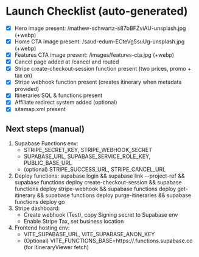 # Launch Checklist (auto-generated)
- [x] Hero image present: /mathew-schwartz-s87bBFZviAU-unsplash.jpg (+webp)
- [x] Home CTA image present: /saud-edum-ECteVg5suUg-unsplash.jpg (+webp)
- [x] Features CTA image present: /images/features-cta.jpg (+webp)
- [x] Cancel page added at /cancel and routed
- [x] Stripe create-checkout-session function present (two prices, promo + tax on)
- [x] Stripe webhook function present (creates itinerary when metadata provided)
- [x] Itineraries SQL & functions present
- [x] Affiliate redirect system added (optional)
- [x] sitemap.xml present

## Next steps (manual)
1. Supabase Functions env:
   - STRIPE_SECRET_KEY, STRIPE_WEBHOOK_SECRET
   - SUPABASE_URL, SUPABASE_SERVICE_ROLE_KEY, PUBLIC_BASE_URL
   - (optional) STRIPE_SUCCESS_URL, STRIPE_CANCEL_URL
2. Deploy functions:
   supabase login && supabase link --project-ref <REF> &&
   supabase functions deploy create-checkout-session &&
   supabase functions deploy stripe-webhook &&
   supabase functions deploy get-itinerary &&
   supabase functions deploy purge-itineraries &&
   supabase functions deploy go
3. Stripe dashboard:
   - Create webhook (Test), copy Signing secret to Supabase env
   - Enable Stripe Tax, set business location
4. Frontend hosting env:
   - VITE_SUPABASE_URL, VITE_SUPABASE_ANON_KEY
   - (Optional) VITE_FUNCTIONS_BASE=https://<REF>.functions.supabase.co  (for ItineraryViewer fetch)
